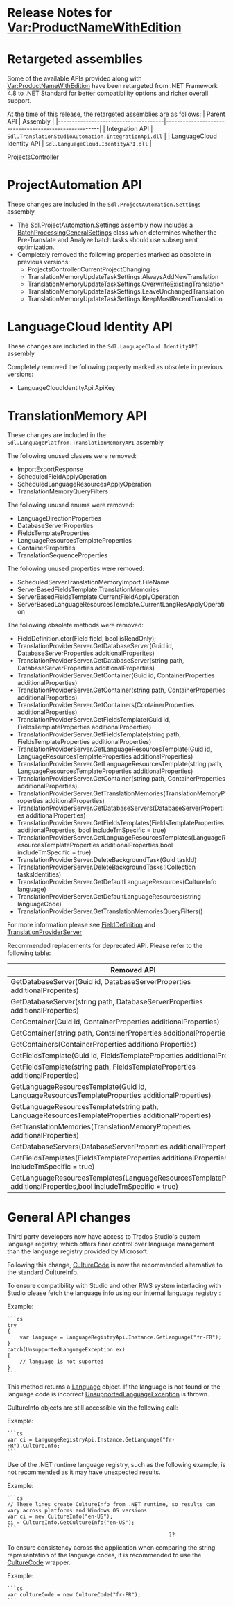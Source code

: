 Release Notes for <Var:ProductNameWithEdition>
===================

# Retargeted assemblies
Some of the available APIs provided along with <Var:ProductNameWithEdition> have been retargeted from .NET Framework 4.8 to .NET Standard for better compatibility options and richer overall support.

At the time of this release, the retargeted assemblies are as follows:
| Parent API                           | Assembly                                             |
|--------------------------------------|------------------------------------------------------|
| Integration API                      | `Sdl.TranslationStudioAutomation.IntegrationApi.dll` |
| LanguageCloud Identity API           | `Sdl.LanguageCloud.IdentityAPI.dll`                  |


[ProjectsController](../..//api/integration/Sdl.TranslationStudioAutomation.IntegrationApi.ProjectsController.yml)

# ProjectAutomation API
These changes are included in the `Sdl.ProjectAutomation.Settings` assembly

* The Sdl.ProjectAutomation.Settings assembly now includes a [BatchProcessingGeneralSettings](../../api/projectautomation/Sdl.ProjectAutomation.Settings.BatchProcessingGeneralSettings.yml) class which determines whether the Pre-Translate and Analyze batch tasks should use subsegment optimization.
* Completely removed the following properties marked as obsolete in previous versions:
    - ProjectsController.CurrentProjectChanging
    - TranslationMemoryUpdateTaskSettings.AlwaysAddNewTranslation
    - TranslationMemoryUpdateTaskSettings.OverwriteExistingTranslation
    - TranslationMemoryUpdateTaskSettings.LeaveUnchangedTranslation 
    - TranslationMemoryUpdateTaskSettings.KeepMostRecentTranslation


# LanguageCloud Identity API 
These changes are included in the `Sdl.LanguageCloud.IdentityAPI` assembly

Completely removed the following property marked as obsolete in previous versions:

* LanguageCloudIdentityApi.ApiKey


# TranslationMemory API 
These changes are included in the `Sdl.LanguagePlatfrom.TranslationMemoryAPI` assembly

The following unused classes were removed: 
* ImportExportResponse
* ScheduledFieldApplyOperation
* ScheduledLanguageResourcesApplyOperation
* TranslationMemoryQueryFilters

The following unused enums were removed: 
* LanguageDirectionProperties
* DatabaseServerProperties
* FieldsTemplateProperties
* LanguageResourcesTemplateProperties
* ContainerProperties
* TranslationSequenceProperties

The following unused properties were removed:
* ScheduledServerTranslationMemoryImport.FileName 
* ServerBasedFieldsTemplate.TranslationMemories
* ServerBasedFieldsTemplate.CurrentFieldApplyOperation
* ServerBasedLanguageResourcesTemplate.CurrentLangResApplyOperation 

The following obsolete methods were removed:
* FieldDefinition.ctor(Field field, bool isReadOnly);
* TranslationProviderServer.GetDatabaseServer(Guid id, DatabaseServerProperties additionalProperites)
* TranslationProviderServer.GetDatabaseServer(string path, DatabaseServerProperties additionalProperties)
* TranslationProviderServer.GetContainer(Guid id, ContainerProperties additionalProperties) 
* TranslationProviderServer.GetContainer(string path, ContainerProperties additionalProperties) 
* TranslationProviderServer.GetContainers(ContainerProperties additionalProperties)
* TranslationProviderServer.GetFieldsTemplate(Guid id, FieldsTemplateProperties additionalProperties)
* TranslationProviderServer.GetFieldsTemplate(string path, FieldsTemplateProperties additionalProperties)
* TranslationProviderServer.GetLanguageResourcesTemplate(Guid id, LanguageResourcesTemplateProperties additionalProperties)
* TranslationProviderServer.GetLanguageResourcesTemplate(string path, LanguageResourcesTemplateProperties additionalProperties)
* TranslationProviderServer.GetContainer(string path, ContainerProperties additionalProperties)
* TranslationProviderServer.GetTranslationMemories(TranslationMemoryProperties additionalProperties) 
* TranslationProviderServer.GetDatabaseServers(DatabaseServerProperties additionalProperties)
* TranslationProviderServer.GetFieldsTemplates(FieldsTemplateProperties additionalProperties, bool includeTmSpecific = true)
* TranslationProviderServer.GetLanguageResourcesTemplates(LanguageResourcesTemplateProperties additionalProperties,bool includeTmSpecific = true)
* TranslationProviderServer.DeleteBackgroundTask(Guid taskId)
* TranslationProviderServer.DeleteBackgroundTasks(ICollection<Guid> tasksIdentities)
* TranslationProviderServer.GetDefaultLanguageResources(CultureInfo language)  
* TranslationProviderServer.GetDefaultLanguageResources(string languageCode)
* TranslationProviderServer.GetTranslationMemoriesQueryFilters()

For more information please see [FieldDefinition](../../api/translationmemory/Sdl.LanguagePlatform.TranslationMemory.FieldDefinitions.yml) and [TranslationProviderServer](../../api/translationmemory/Sdl.LanguagePlatform.TranslationMemoryApi.TranslationProviderServer.yml) 

Recommended replacements for deprecated API. Please refer to the following table:

| Removed API                                                                                         | Recommended replacement                              |
|-----------------------------------------------------------------------------------------------------|------------------------------------------------------|
| GetDatabaseServer(Guid id, DatabaseServerProperties additionalProperites)                           | GetDatabaseServer(Guid id)                           |
| GetDatabaseServer(string path, DatabaseServerProperties additionalProperties)                       | GetDatabaseServer(string path)                       |
| GetContainer(Guid id, ContainerProperties additionalProperties)                                     | GetContainer(Guid id)                                |
| GetContainer(string path, ContainerProperties additionalProperties)                                 | GetContainer(string path)                            |
| GetContainers(ContainerProperties additionalProperties)                                             | GetContainers()                                      |
| GetFieldsTemplate(Guid id, FieldsTemplateProperties additionalProperties)                           | GetFieldsTemplate(Guid id)                           |
| GetFieldsTemplate(string path, FieldsTemplateProperties additionalProperties)                       | GetFieldsTemplate(string path)                       |
| GetLanguageResourcesTemplate(Guid id, LanguageResourcesTemplateProperties additionalProperties)     | GetLanguageResourcesTemplate(Guid id)                |
| GetLanguageResourcesTemplate(string path, LanguageResourcesTemplateProperties additionalProperties) | GetLanguageResourcesTemplate(string path)            |
| GetTranslationMemories(TranslationMemoryProperties additionalProperties)                            | GetTranslationMemories()                             |
| GetDatabaseServers(DatabaseServerProperties additionalProperties)                                   | GetDatabaseServers()                                 |
| GetFieldsTemplates(FieldsTemplateProperties additionalProperties, bool includeTmSpecific = true)    | GetFieldsTemplates(bool includeTmSpecific = true)    |
| GetLanguageResourcesTemplates(LanguageResourcesTemplateProperties additionalProperties,bool includeTmSpecific = true)| GetLanguageResourcesTemplates(bool includeTmSpecific = true)|

# General API changes 
Third party developers now have access to Trados Studio's custom language registry, which offers finer control over language management than the language registry provided by Microsoft.

Following this change, [CultureCode](../../api/core/Sdl.Core.Globalization.CultureCode.yml) is now the recommended alternative to the standard CultureInfo. 

To ensure compatibility with Studio and other RWS system interfacing with Studio please fetch the language info using our internal language registry : 

Example:

    ```cs
    try
    {
        var language = LanguageRegistryApi.Instance.GetLanguage("fr-FR");        
    }
    catch(UnsupportedLanguageException ex)
    {
        // language is not suported
    }
    ```
This method returns a [Language](../../api/core/Sdl.Core.Globalization.Language.yml) object. 
If the language is not found or the language code is incorrect [UnsupportedLanguageException](../../api/core/Sdl.Core.Globalization.UnsupportedLanguageException.yml) is thrown.

CultureInfo objects are still accessible via the following call:

Example:

    ```cs
    var ci = LanguageRegistryApi.Instance.GetLanguage("fr-FR").CultureInfo;        
    ```

 Use of the .NET runtime language registry, such as the following example, is not recommended as it may have unexpected results.

Example: 

    ```cs
    // These lines create CultureInfo from .NET runtime, so results can vary across platforms and Windows OS versions
    var ci = new CultureInfo("en-US");
    ci = CultureInfo.GetCultureInfo("en-US");      
    ```
                                                        ??
To ensure consistency across the application when comparing the string representation of the language codes, it is recommended to use the [CultureCode](../../api/core/Sdl.Core.Globalization.CultureCode.yml) wrapper.

Example: 

    ```cs
    var cultureCode = new CultureCode("fr-FR");
    ```
